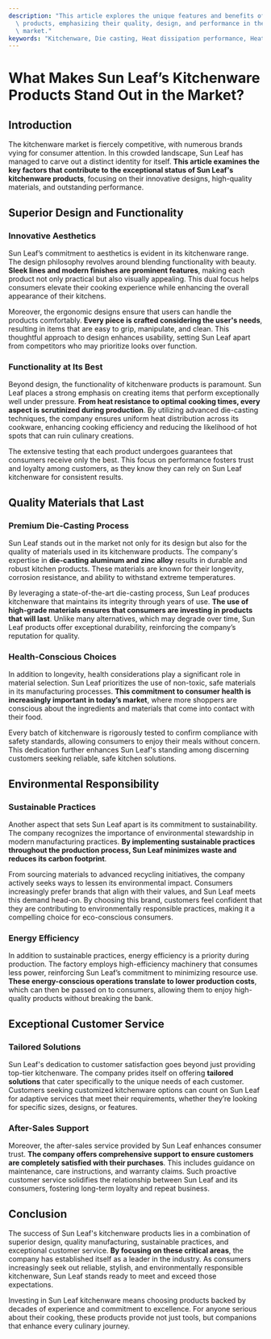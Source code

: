 ```yaml
---
description: "This article explores the unique features and benefits of Sun Leaf's kitchenware\
  \ products, emphasizing their quality, design, and performance in the competitive\
  \ market."
keywords: "Kitchenware, Die casting, Heat dissipation performance, Heat sink"
---
```

# What Makes Sun Leaf’s Kitchenware Products Stand Out in the Market?

## Introduction

The kitchenware market is fiercely competitive, with numerous brands vying for consumer attention. In this crowded landscape, Sun Leaf has managed to carve out a distinct identity for itself. **This article examines the key factors that contribute to the exceptional status of Sun Leaf's kitchenware products**, focusing on their innovative designs, high-quality materials, and outstanding performance. 

## Superior Design and Functionality

### Innovative Aesthetics

Sun Leaf’s commitment to aesthetics is evident in its kitchenware range. The design philosophy revolves around blending functionality with beauty. **Sleek lines and modern finishes are prominent features**, making each product not only practical but also visually appealing. This dual focus helps consumers elevate their cooking experience while enhancing the overall appearance of their kitchens.

Moreover, the ergonomic designs ensure that users can handle the products comfortably. **Every piece is crafted considering the user's needs**, resulting in items that are easy to grip, manipulate, and clean. This thoughtful approach to design enhances usability, setting Sun Leaf apart from competitors who may prioritize looks over function.

### Functionality at Its Best

Beyond design, the functionality of kitchenware products is paramount. Sun Leaf places a strong emphasis on creating items that perform exceptionally well under pressure. **From heat resistance to optimal cooking times, every aspect is scrutinized during production**. By utilizing advanced die-casting techniques, the company ensures uniform heat distribution across its cookware, enhancing cooking efficiency and reducing the likelihood of hot spots that can ruin culinary creations.

The extensive testing that each product undergoes guarantees that consumers receive only the best. This focus on performance fosters trust and loyalty among customers, as they know they can rely on Sun Leaf kitchenware for consistent results.

## Quality Materials that Last

### Premium Die-Casting Process

Sun Leaf stands out in the market not only for its design but also for the quality of materials used in its kitchenware products. The company's expertise in **die-casting aluminum and zinc alloy** results in durable and robust kitchen products. These materials are known for their longevity, corrosion resistance, and ability to withstand extreme temperatures. 

By leveraging a state-of-the-art die-casting process, Sun Leaf produces kitchenware that maintains its integrity through years of use. **The use of high-grade materials ensures that consumers are investing in products that will last**. Unlike many alternatives, which may degrade over time, Sun Leaf products offer exceptional durability, reinforcing the company’s reputation for quality.

### Health-Conscious Choices

In addition to longevity, health considerations play a significant role in material selection. Sun Leaf prioritizes the use of non-toxic, safe materials in its manufacturing processes. **This commitment to consumer health is increasingly important in today’s market**, where more shoppers are conscious about the ingredients and materials that come into contact with their food.

Every batch of kitchenware is rigorously tested to confirm compliance with safety standards, allowing consumers to enjoy their meals without concern. This dedication further enhances Sun Leaf's standing among discerning customers seeking reliable, safe kitchen solutions.

## Environmental Responsibility

### Sustainable Practices

Another aspect that sets Sun Leaf apart is its commitment to sustainability. The company recognizes the importance of environmental stewardship in modern manufacturing practices. **By implementing sustainable practices throughout the production process, Sun Leaf minimizes waste and reduces its carbon footprint**. 

From sourcing materials to advanced recycling initiatives, the company actively seeks ways to lessen its environmental impact. Consumers increasingly prefer brands that align with their values, and Sun Leaf meets this demand head-on. By choosing this brand, customers feel confident that they are contributing to environmentally responsible practices, making it a compelling choice for eco-conscious consumers.

### Energy Efficiency

In addition to sustainable practices, energy efficiency is a priority during production. The factory employs high-efficiency machinery that consumes less power, reinforcing Sun Leaf’s commitment to minimizing resource use. **These energy-conscious operations translate to lower production costs**, which can then be passed on to consumers, allowing them to enjoy high-quality products without breaking the bank. 

## Exceptional Customer Service

### Tailored Solutions

Sun Leaf's dedication to customer satisfaction goes beyond just providing top-tier kitchenware. The company prides itself on offering **tailored solutions** that cater specifically to the unique needs of each customer. Customers seeking customized kitchenware options can count on Sun Leaf for adaptive services that meet their requirements, whether they’re looking for specific sizes, designs, or features.

### After-Sales Support

Moreover, the after-sales service provided by Sun Leaf enhances consumer trust. **The company offers comprehensive support to ensure customers are completely satisfied with their purchases**. This includes guidance on maintenance, care instructions, and warranty claims. Such proactive customer service solidifies the relationship between Sun Leaf and its consumers, fostering long-term loyalty and repeat business.

## Conclusion

The success of Sun Leaf's kitchenware products lies in a combination of superior design, quality manufacturing, sustainable practices, and exceptional customer service. **By focusing on these critical areas**, the company has established itself as a leader in the industry. As consumers increasingly seek out reliable, stylish, and environmentally responsible kitchenware, Sun Leaf stands ready to meet and exceed those expectations.

Investing in Sun Leaf kitchenware means choosing products backed by decades of experience and commitment to excellence. For anyone serious about their cooking, these products provide not just tools, but companions that enhance every culinary journey.
